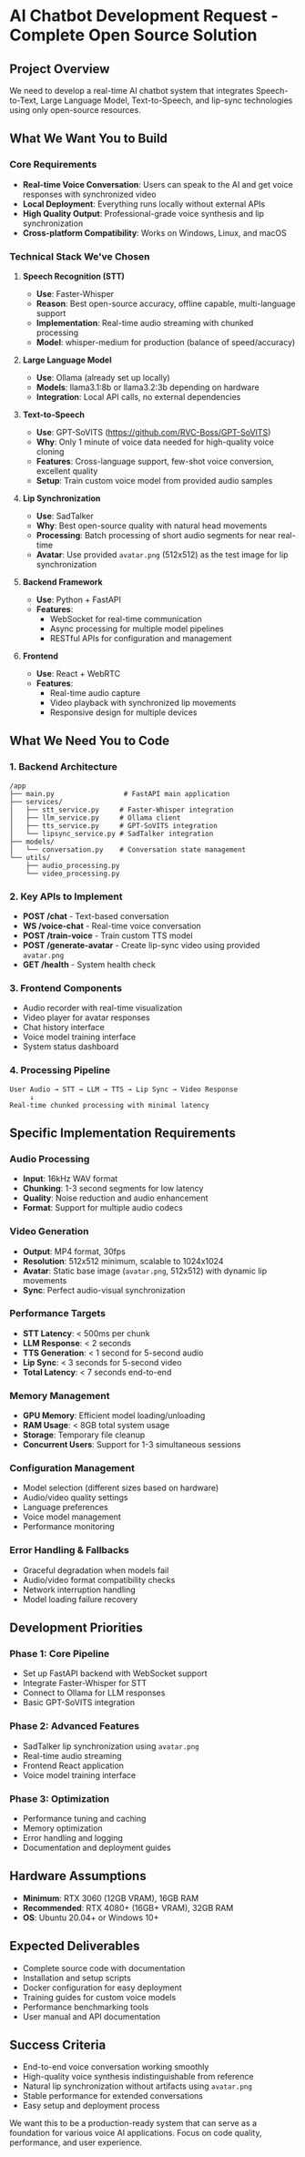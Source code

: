 # AI Chatbot Development Request - Complete Open Source Solution

## Project Overview
We need to develop a real-time AI chatbot system that integrates Speech-to-Text, Large Language Model, Text-to-Speech, and lip-sync technologies using only open-source resources.

## What We Want You to Build

### Core Requirements
- **Real-time Voice Conversation**: Users can speak to the AI and get voice responses with synchronized video
- **Local Deployment**: Everything runs locally without external APIs
- **High Quality Output**: Professional-grade voice synthesis and lip synchronization
- **Cross-platform Compatibility**: Works on Windows, Linux, and macOS

### Technical Stack We've Chosen

1. **Speech Recognition (STT)**
   - **Use**: Faster-Whisper
   - **Reason**: Best open-source accuracy, offline capable, multi-language support
   - **Implementation**: Real-time audio streaming with chunked processing
   - **Model**: whisper-medium for production (balance of speed/accuracy)

2. **Large Language Model**
   - **Use**: Ollama (already set up locally)
   - **Models**: llama3.1:8b or llama3.2:3b depending on hardware
   - **Integration**: Local API calls, no external dependencies

3. **Text-to-Speech**
   - **Use**: GPT-SoVITS (https://github.com/RVC-Boss/GPT-SoVITS)
   - **Why**: Only 1 minute of voice data needed for high-quality voice cloning
   - **Features**: Cross-language support, few-shot voice conversion, excellent quality
   - **Setup**: Train custom voice model from provided audio samples

4. **Lip Synchronization**
   - **Use**: SadTalker
   - **Why**: Best open-source quality with natural head movements
   - **Processing**: Batch processing of short audio segments for near real-time
   - **Avatar**: Use provided `avatar.png` (512x512) as the test image for lip synchronization

5. **Backend Framework**
   - **Use**: Python + FastAPI
   - **Features**:
     - WebSocket for real-time communication
     - Async processing for multiple model pipelines
     - RESTful APIs for configuration and management

6. **Frontend**
   - **Use**: React + WebRTC
   - **Features**:
     - Real-time audio capture
     - Video playback with synchronized lip movements
     - Responsive design for multiple devices

## What We Need You to Code

### 1. Backend Architecture
```
/app
├── main.py                 # FastAPI main application
├── services/
│   ├── stt_service.py     # Faster-Whisper integration
│   ├── llm_service.py     # Ollama client
│   ├── tts_service.py     # GPT-SoVITS integration
│   └── lipsync_service.py # SadTalker integration
├── models/
│   └── conversation.py    # Conversation state management
└── utils/
    ├── audio_processing.py
    └── video_processing.py
```

### 2. Key APIs to Implement
- **POST /chat** - Text-based conversation
- **WS /voice-chat** - Real-time voice conversation
- **POST /train-voice** - Train custom TTS model
- **POST /generate-avatar** - Create lip-sync video using provided `avatar.png`
- **GET /health** - System health check

### 3. Frontend Components
- Audio recorder with real-time visualization
- Video player for avatar responses
- Chat history interface
- Voice model training interface
- System status dashboard

### 4. Processing Pipeline
```
User Audio → STT → LLM → TTS → Lip Sync → Video Response
     ↓
Real-time chunked processing with minimal latency
```

## Specific Implementation Requirements

### Audio Processing
- **Input**: 16kHz WAV format
- **Chunking**: 1-3 second segments for low latency
- **Quality**: Noise reduction and audio enhancement
- **Format**: Support for multiple audio codecs

### Video Generation
- **Output**: MP4 format, 30fps
- **Resolution**: 512x512 minimum, scalable to 1024x1024
- **Avatar**: Static base image (`avatar.png`, 512x512) with dynamic lip movements
- **Sync**: Perfect audio-visual synchronization

### Performance Targets
- **STT Latency**: < 500ms per chunk
- **LLM Response**: < 2 seconds
- **TTS Generation**: < 1 second for 5-second audio
- **Lip Sync**: < 3 seconds for 5-second video
- **Total Latency**: < 7 seconds end-to-end

### Memory Management
- **GPU Memory**: Efficient model loading/unloading
- **RAM Usage**: < 8GB total system usage
- **Storage**: Temporary file cleanup
- **Concurrent Users**: Support for 1-3 simultaneous sessions

### Configuration Management
- Model selection (different sizes based on hardware)
- Audio/video quality settings
- Language preferences
- Voice model management
- Performance monitoring

### Error Handling & Fallbacks
- Graceful degradation when models fail
- Audio/video format compatibility checks
- Network interruption handling
- Model loading failure recovery

## Development Priorities

### Phase 1: Core Pipeline
- Set up FastAPI backend with WebSocket support
- Integrate Faster-Whisper for STT
- Connect to Ollama for LLM responses
- Basic GPT-SoVITS integration

### Phase 2: Advanced Features
- SadTalker lip synchronization using `avatar.png`
- Real-time audio streaming
- Frontend React application
- Voice model training interface

### Phase 3: Optimization
- Performance tuning and caching
- Memory optimization
- Error handling and logging
- Documentation and deployment guides

## Hardware Assumptions
- **Minimum**: RTX 3060 (12GB VRAM), 16GB RAM
- **Recommended**: RTX 4080+ (16GB+ VRAM), 32GB RAM
- **OS**: Ubuntu 20.04+ or Windows 10+

## Expected Deliverables
- Complete source code with documentation
- Installation and setup scripts
- Docker configuration for easy deployment
- Training guides for custom voice models
- Performance benchmarking tools
- User manual and API documentation

## Success Criteria
- End-to-end voice conversation working smoothly
- High-quality voice synthesis indistinguishable from reference
- Natural lip synchronization without artifacts using `avatar.png`
- Stable performance for extended conversations
- Easy setup and deployment process

We want this to be a production-ready system that can serve as a foundation for various voice AI applications. Focus on code quality, performance, and user experience.